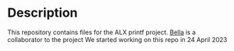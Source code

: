 # Description

This repository contains files for the ALX printf project.
[Bella](https://github.com/Bellamalwa) is a collaborator to the project
We started working on this repo in 24 April 2023

